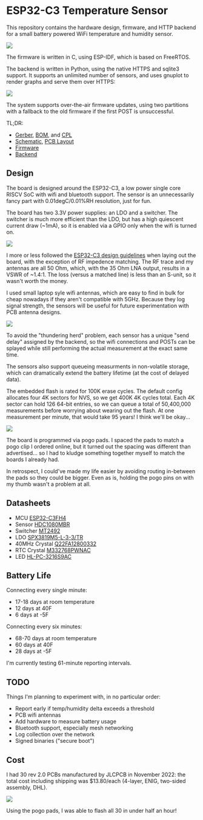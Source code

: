 
ESP32-C3 Temperature Sensor
==========================

This repository contains the hardware design, firmware, and HTTP backend for a
small battery powered WiFi temperature and humidity sensor.

![](img/front.jpg)

The firmware is written in C, using ESP-IDF, which is based on FreeRTOS.

The backend is written in Python, using the native HTTPS and sqlite3 support. It
supports an unlimited number of sensors, and uses gnuplot to render graphs and
serve them over HTTPS:

![](img/graph.png)

The system supports over-the-air firmware updates, using two partitions with a
fallback to the old firmware if the first POST is unsuccessful.

TL;DR:

* [Gerber](prod/v020-GERBER.zip), [BOM](prod/v020-BOM.csv), and [CPL](prod/v020-CPL.csv)
* [Schematic](schematic.pdf), [PCB Layout](layout.pdf)
* [Firmware](main/main.c)
* [Backend](backend/daemon.py)

Design
------

The board is designed around the ESP32-C3, a low power single core RISCV SoC
with wifi and bluetooth support. The sensor is an unnecessarily fancy part with
0.01degC/0.01%RH resolution, just for fun.

The board has two 3.3V power supplies: an LDO and a switcher. The switcher is
much more efficient than the LDO, but has a high quiescent current draw (~1mA),
so it is enabled via a GPIO only when the wifi is turned on.

![](img/frontback.jpg)

I more or less followed the [ESP32-C3 design guidelines](https://www.espressif.com/sites/default/files/documentation/esp32-c3_hardware_design_guidelines_en.pdf)
when laying out the board, with the exception of RF impedence matching. The RF
trace and my antennas are all 50 Ohm, which, with the 35 Ohm LNA output, results
in a VSWR of ~1.4:1. The loss (versus a matched line) is less than an S-unit, so
it wasn't worth the money.

I used small laptop syle wifi antennas, which are easy to find in bulk for cheap
nowadays if they aren't compatible with 5GHz. Because they log signal strength,
the sensors will be useful for future experimentation with PCB antenna designs.

![](img/longfrontback.jpg)

To avoid the "thundering herd" problem, each sensor has a unique "send delay"
assigned by the backend, so the wifi connections and POSTs can be splayed while
still performing the actual measurement at the exact same time.

The sensors also support queueing measurments in non-volatile storage, which can
dramatically extend the battery lifetime (at the cost of delayed data).

The embedded flash is rated for 100K erase cycles. The default config allocates
four 4K sectors for NVS, so we get 400K 4K cycles total. Each 4K sector can hold
126 64-bit entries, so we can queue a total of 50,400,000 measurements before
worrying about wearing out the flash. At one measurement per minute, that would
take 95 years! I think we'll be okay...

![](img/prog.jpg)

The board is programmed via pogo pads. I spaced the pads to match a pogo clip I
ordered online, but it turned out the spacing was different than advertised...
so I had to kludge something together myself to match the boards I already had.

In retrospect, I could've made my life easier by avoiding routing in-between the
pads so they could be bigger. Even as is, holding the pogo pins on with my
thumb wasn't a problem at all.

Datasheets
----------

* MCU [ESP32-C3FH4](https://www.espressif.com/sites/default/files/documentation/esp32-c3_datasheet_en.pdf)
* Sensor [HDC1080MBR](https://www.ti.com/lit/ds/symlink/hdc1080.pdf)
* Switcher [MT2492](https://datasheet.lcsc.com/lcsc/1810262207_XI-AN-Aerosemi-Tech-MT2492_C89358.pdf)
* LDO [SPX3819M5-L-3-3/TR](https://datasheet.lcsc.com/lcsc/1810181735_MaxLinear-SPX3819M5-L-3-3-TR_C9055.pdf)
* 40MHz Crystal [Q22FA12800332](https://datasheet.lcsc.com/lcsc/1810171117_Seiko-Epson-Q22FA12800332_C255899.pdf)
* RTC Crystal [M332768PWNAC](https://datasheet.lcsc.com/lcsc/2202131930_JYJE-M332768PWNAC_C2838414.pdf)
* LED [HL-PC-3216S9AC](https://datasheet.lcsc.com/lcsc/2009091206_HONGLITRONIC-Hongli-Zhihui--HONGLITRONIC--HL-PC-3216S9AC_C499470.pdf)

Battery Life
------------

Connecting every single minute:

* 17-18 days at room temperature
* 12 days at 40F
* 6 days at -5F

Connecting every six minutes:

* 68-70 days at room temperature
* 60 days at 40F
* 28 days at -5F

I'm currently testing 61-minute reporting intervals.

TODO
----

Things I'm planning to experiment with, in no particular order:

* Report early if temp/humidity delta exceeds a threshold
* PCB wifi antennas
* Add hardware to measure battery usage
* Bluetooth support, especially mesh networking
* Log collection over the network
* Signed binaries ("secure boot")

Cost
----

I had 30 rev 2.0 PCBs manufactured by JLCPCB in November 2022: the total cost
including shipping was $13.80/each (4-layer, ENIG, two-sided assembly, DHL).

![](img/lot.jpg)

Using the pogo pads, I was able to flash all 30 in under half an hour!
